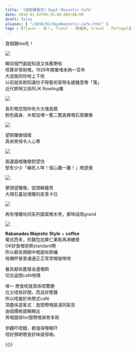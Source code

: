 ```yaml
---
title: '[抱抱葡萄牙] Day4：Majestic Café'
date: 2018-01-02T09:35:00.000+08:00
draft: false
aliases: [ "/2018/01/day4majestic-cafe.html" ]
tags : [flavor - 飲！, flavor - 螞蟻族, travel - Portugal]
---
```


食個靚tea先！  

![](/images/portugal4k.jpg)

睇佢個門面就知道又係舊嘢啦  
唔算非常耐嘅，1926年開業啫未夠一百年  
大過我同你咁上下啦  
以前就係啲知識份子呀藝術家呀名媛鍾意嚟「蒲」  
近代啲咪又係阿JK Rowling囉  

![](/images/portugal4k1.jpg)

長形嘅空間仲有大大塊長鏡  
粉色牆身、木框加埋一舊二舊詭異嘅石膏雕像  

![](/images/portugal4k2.jpg)

望啲雕像個樣  
真係笑得令人心寒  

![](/images/portugal4k3.jpg)

兩邊牆嘅雕像對望住  
堅有少少「嚇死人咩！個心離一離！」嘅感覺  

![](/images/portugal4k4.jpg)

舉頭望雕像，低頭睇檯凳  
大理石臺加埋雕刻皮革卡位  

![](/images/portugal4k5.jpg)

再有埋雕咗同系列圖案嘅木凳，都咪話唔grand  

![](/images/portugal4k6.jpg)

**Rabanadas Majestic Style** + **coffee**  
葡式西多，煎麵包加果仁果乾再淋糖漿  
OK好食嘅呢啲standard嘢  
所以都係預期中嘅甜咗啲囉  
咁襯杯普普通通正正常常嘅咖啡咁  
  
餐具都係舊樣金邊嗰啲  
切合返間café咁樣  
  
  
嗱～ 嘢食呢就真係唔驚艷  
位又唔係好闊，而且好應聲  
所以唔屬於休閒式café  
頂盡係遊客式：食間嘢嘅裝潢同氣氛  
由個價格就睇睇出  
畀嘅錢係for間嘢嘅保育多啲  
  
參觀吓唔錯，都值得嚟睇吓  
唔好預啲嘢食好味就得喇。  
  
  

{{<portugal>}}  
